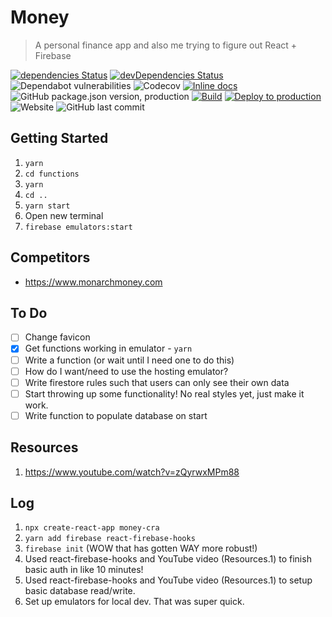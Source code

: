 # Money

> A personal finance app and also me trying to figure out React + Firebase

[![dependencies Status](https://status.david-dm.org/gh/taylorgorman/money-firebase.svg)](https://david-dm.org/taylorgorman/money-firebase)
[![devDependencies Status](https://status.david-dm.org/gh/taylorgorman/money-firebase.svg?type=dev)](https://david-dm.org/taylorgorman/money-firebase?type=dev)
![Dependabot vulnerabilities](https://flat.badgen.net/dependabot/thepracticaldev/dev.to?icon=dependabot)
![Codecov](https://img.shields.io/codecov/c/github/taylorgorman/money-firebase)
[![Inline docs](http://inch-ci.org/github/taylorgorman/money-firebase.svg?branch=production)](http://inch-ci.org/github/taylorgorman/money-firebase)
![GitHub package.json version, production](https://img.shields.io/github/package-json/v/taylorgorman/money-firebase/production)
[![Build](https://github.com/taylorgorman/money-firebase/actions/workflows/build.yml/badge.svg?branch=production)](https://github.com/taylorgorman/money-firebase/actions/workflows/build.yml?query=branch:production)
[![Deploy to production](https://github.com/taylorgorman/money-firebase/actions/workflows/deploy-production.yml/badge.svg?branch=production)](https://github.com/taylorgorman/money-firebase/actions/workflows/deploy-production.yml?query=branch:production)
![Website](https://img.shields.io/website?url=https%3A%2F%2Fmoney-firebase.web.app%2F)
![GitHub last commit](https://img.shields.io/github/last-commit/taylorgorman/money-firebase)

## Getting Started
1. `yarn`
1. `cd functions`
1. `yarn`
1. `cd ..`
1. `yarn start`
1. Open new terminal
1. `firebase emulators:start`

## Competitors
- https://www.monarchmoney.com

## To Do
- [ ] Change favicon
- [x] Get functions working in emulator - `yarn`
- [ ] Write a function (or wait until I need one to do this)
- [ ] How do I want/need to use the hosting emulator?
- [ ] Write firestore rules such that users can only see their own data
- [ ] Start throwing up some functionality! No real styles yet, just make it work.
- [ ] Write function to populate database on start

## Resources
1. https://www.youtube.com/watch?v=zQyrwxMPm88

## Log
1. `npx create-react-app money-cra`
1. `yarn add firebase react-firebase-hooks`
1. `firebase init` (WOW that has gotten WAY more robust!)
1. Used react-firebase-hooks and YouTube video (Resources.1) to finish basic auth in like 10 minutes!
1. Used react-firebase-hooks and YouTube video (Resources.1) to setup basic database read/write.
1. Set up emulators for local dev. That was super quick.
